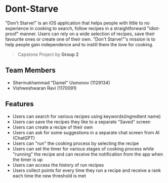 # Dont-Starve

"Don't Starve!" is an iOS application that helps people with little to 
no experience in cooking to search, follow recipes in a 
straightforward "idiot-proof" manner.
Users can rely on a wide selection of recipes, save their favourite ones 
or create one of their own.
"Don't Starve!"'s mission is to help people gain independence 
and to instill them the love for cooking. 

> Capstone Project by **Group 2**

## Team Members

- Shermukhammad "Daniel" Usmonov (1129134)
- Vishweshwaran Ravi (1170091)

## Features
- Users can search for various recipes using keywords(ingredient name)
- Users can save the recipes they like to a separate "Saved" screen
- Users can create a recipe of their own 
- Users can ask for some suggestions in a separate chat screen from AI (ChatGPT)
- Users can "run" the cooking process by selecting the recipe 
- Users can set the timer for various stages of cooking process while "running" the recipe
and can receive the notification from the app when the timer is up
- Users can access the history of run recipes
- Users collect points for every time they run a recipe and receive a rank each time the 
new threshold is met
